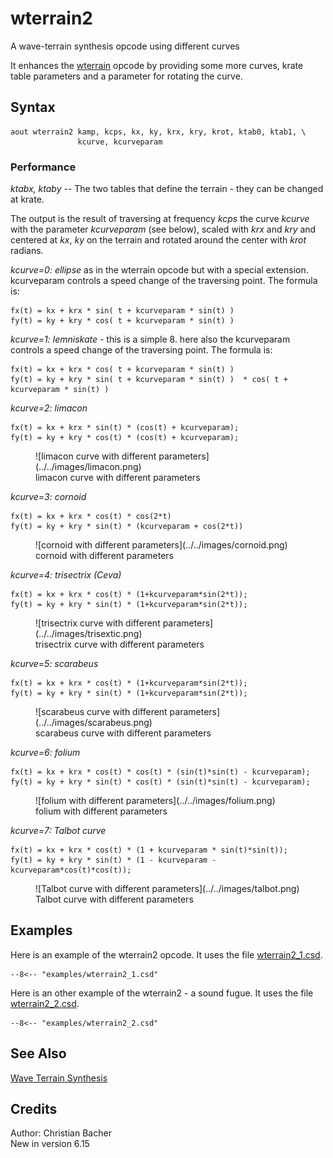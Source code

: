 <!--
id:wterrain2
category:Signal Generators:Wave Terrain Synthesis
-->
# wterrain2
A wave-terrain synthesis opcode using different curves

It enhances the [wterrain](../../opcodes/wterrain) opcode by providing some more curves, krate table parameters and a parameter for rotating the curve.

## Syntax
``` csound-orc
aout wterrain2 kamp, kcps, kx, ky, krx, kry, krot, ktab0, ktab1, \
               kcurve, kcurveparam

```

### Performance

_ktabx, ktaby_ -- The two tables that define the terrain - they can be changed at krate.

The output is the result of traversing at frequency _kcps_ the curve _kcurve_ with the parameter _kcurveparam_ (see below), scaled with _krx_ and _kry_ and centered at _kx_, _ky_ on the terrain and rotated around the center with _krot_ radians.

_kcurve=0: ellipse_ as in the wterrain opcode but with a special extension. kcurveparam controls a speed change of the traversing point. The formula is:

```
fx(t) = kx + krx * sin( t + kcurveparam * sin(t) )
fy(t) = ky + kry * cos( t + kcurveparam * sin(t) )
```

_kcurve=1: lemniskate_ - this is a simple 8. here also the kcurveparam controls a speed change of the traversing point. The formula is:

```
fx(t) = kx + krx * cos( t + kcurveparam * sin(t) )
fy(t) = ky + kry * sin( t + kcurveparam * sin(t) )  * cos( t + kcurveparam * sin(t) )
```

_kcurve=2: limacon_

```
fx(t) = kx + krx * sin(t) * (cos(t) + kcurveparam);
fy(t) = ky + kry * cos(t) * (cos(t) + kcurveparam);
```

<figure markdown="span">
![limacon curve with different parameters](../../images/limacon.png)
<figcaption>limacon curve with different parameters</figcaption>
</figure>

_kcurve=3: cornoid_

```
fx(t) = kx + krx * cos(t) * cos(2*t)
fy(t) = ky + kry * sin(t) * (kcurveparam + cos(2*t))
```

<figure markdown="span">
![cornoid with different parameters](../../images/cornoid.png)
<figcaption>cornoid with different parameters</figcaption>
</figure>

_kcurve=4: trisectrix (Ceva)_

```
fx(t) = kx + krx * cos(t) * (1+kcurveparam*sin(2*t));
fy(t) = ky + kry * sin(t) * (1+kcurveparam*sin(2*t));
```

<figure markdown="span">
![trisectrix curve with different parameters](../../images/trisextic.png)
<figcaption>trisectrix curve with different parameters</figcaption>
</figure>

_kcurve=5: scarabeus_

```
fx(t) = kx + krx * cos(t) * (1+kcurveparam*sin(2*t));
fy(t) = ky + kry * sin(t) * (1+kcurveparam*sin(2*t));
```

<figure markdown="span">
![scarabeus curve with different parameters](../../images/scarabeus.png)
<figcaption>scarabeus curve with different parameters</figcaption>
</figure>

_kcurve=6: folium_

```
fx(t) = kx + krx * cos(t) * cos(t) * (sin(t)*sin(t) - kcurveparam);
fy(t) = ky + kry * sin(t) * cos(t) * (sin(t)*sin(t) - kcurveparam);
```

<figure markdown="span">
![folium with different parameters](../../images/folium.png)
<figcaption>folium with different parameters</figcaption>
</figure>

_kcurve=7: Talbot curve_

```
fx(t) = kx + krx * cos(t) * (1 + kcurveparam * sin(t)*sin(t));
fy(t) = ky + kry * sin(t) * (1 - kcurveparam - kcurveparam*cos(t)*cos(t));
```

<figure markdown="span">
![Talbot curve with different parameters](../../images/talbot.png)
<figcaption>Talbot curve with different parameters</figcaption>
</figure>

## Examples

Here is an example of the wterrain2 opcode. It uses the file
[wterrain2_1.csd](../../examples/wterrain2_1.csd).

``` csound-csd title="Example of the wterrain2 opcode." linenums="1"
--8<-- "examples/wterrain2_1.csd"
```

Here is an other example of the wterrain2 - a sound fugue.
It uses the file [wterrain2_2.csd](../../examples/wterrain2_2.csd).

``` csound-csd title="Another Example of the wterrain2 opcode - a sound fugue" linenums="1"
--8<-- "examples/wterrain2_2.csd"
```

## See Also

[Wave Terrain Synthesis](../../siggen/waveterr)

## Credits

Author: Christian Bacher<br>
New in version 6.15<br>
